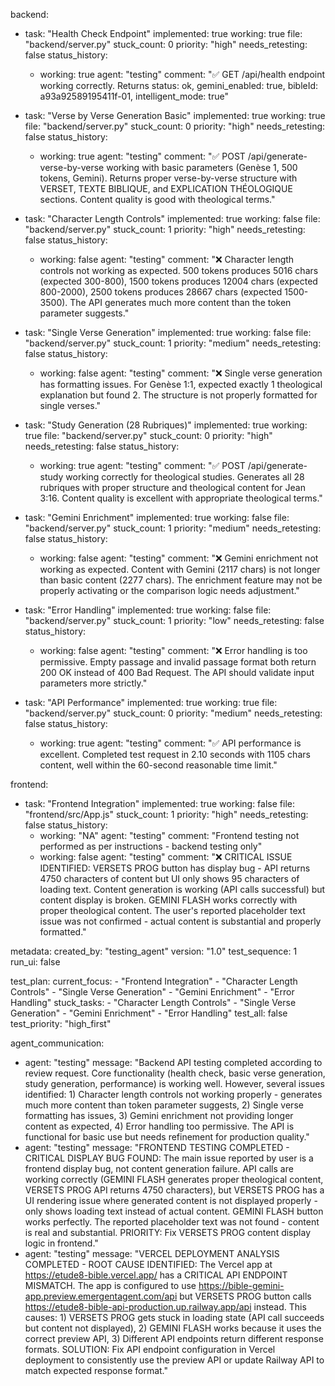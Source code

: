 backend:
  - task: "Health Check Endpoint"
    implemented: true
    working: true
    file: "backend/server.py"
    stuck_count: 0
    priority: "high"
    needs_retesting: false
    status_history:
      - working: true
        agent: "testing"
        comment: "✅ GET /api/health endpoint working correctly. Returns status: ok, gemini_enabled: true, bibleId: a93a92589195411f-01, intelligent_mode: true"

  - task: "Verse by Verse Generation Basic"
    implemented: true
    working: true
    file: "backend/server.py"
    stuck_count: 0
    priority: "high"
    needs_retesting: false
    status_history:
      - working: true
        agent: "testing"
        comment: "✅ POST /api/generate-verse-by-verse working with basic parameters (Genèse 1, 500 tokens, Gemini). Returns proper verse-by-verse structure with VERSET, TEXTE BIBLIQUE, and EXPLICATION THÉOLOGIQUE sections. Content quality is good with theological terms."

  - task: "Character Length Controls"
    implemented: true
    working: false
    file: "backend/server.py"
    stuck_count: 1
    priority: "high"
    needs_retesting: false
    status_history:
      - working: false
        agent: "testing"
        comment: "❌ Character length controls not working as expected. 500 tokens produces 5016 chars (expected 300-800), 1500 tokens produces 12004 chars (expected 800-2000), 2500 tokens produces 28667 chars (expected 1500-3500). The API generates much more content than the token parameter suggests."

  - task: "Single Verse Generation"
    implemented: true
    working: false
    file: "backend/server.py"
    stuck_count: 1
    priority: "medium"
    needs_retesting: false
    status_history:
      - working: false
        agent: "testing"
        comment: "❌ Single verse generation has formatting issues. For Genèse 1:1, expected exactly 1 theological explanation but found 2. The structure is not properly formatted for single verses."

  - task: "Study Generation (28 Rubriques)"
    implemented: true
    working: true
    file: "backend/server.py"
    stuck_count: 0
    priority: "high"
    needs_retesting: false
    status_history:
      - working: true
        agent: "testing"
        comment: "✅ POST /api/generate-study working correctly for theological studies. Generates all 28 rubriques with proper structure and theological content for Jean 3:16. Content quality is excellent with appropriate theological terms."

  - task: "Gemini Enrichment"
    implemented: true
    working: false
    file: "backend/server.py"
    stuck_count: 1
    priority: "medium"
    needs_retesting: false
    status_history:
      - working: false
        agent: "testing"
        comment: "❌ Gemini enrichment not working as expected. Content with Gemini (2117 chars) is not longer than basic content (2277 chars). The enrichment feature may not be properly activating or the comparison logic needs adjustment."

  - task: "Error Handling"
    implemented: true
    working: false
    file: "backend/server.py"
    stuck_count: 1
    priority: "low"
    needs_retesting: false
    status_history:
      - working: false
        agent: "testing"
        comment: "❌ Error handling is too permissive. Empty passage and invalid passage format both return 200 OK instead of 400 Bad Request. The API should validate input parameters more strictly."

  - task: "API Performance"
    implemented: true
    working: true
    file: "backend/server.py"
    stuck_count: 0
    priority: "medium"
    needs_retesting: false
    status_history:
      - working: true
        agent: "testing"
        comment: "✅ API performance is excellent. Completed test request in 2.10 seconds with 1105 chars content, well within the 60-second reasonable time limit."

frontend:
  - task: "Frontend Integration"
    implemented: true
    working: false
    file: "frontend/src/App.js"
    stuck_count: 1
    priority: "high"
    needs_retesting: false
    status_history:
      - working: "NA"
        agent: "testing"
        comment: "Frontend testing not performed as per instructions - backend testing only"
      - working: false
        agent: "testing"
        comment: "❌ CRITICAL ISSUE IDENTIFIED: VERSETS PROG button has display bug - API returns 4750 characters of content but UI only shows 95 characters of loading text. Content generation is working (API calls successful) but content display is broken. GEMINI FLASH works correctly with proper theological content. The user's reported placeholder text issue was not confirmed - actual content is substantial and properly formatted."

metadata:
  created_by: "testing_agent"
  version: "1.0"
  test_sequence: 1
  run_ui: false

test_plan:
  current_focus:
    - "Frontend Integration"
    - "Character Length Controls"
    - "Single Verse Generation"
    - "Gemini Enrichment"
    - "Error Handling"
  stuck_tasks:
    - "Character Length Controls"
    - "Single Verse Generation"
    - "Gemini Enrichment"
    - "Error Handling"
  test_all: false
  test_priority: "high_first"

agent_communication:
  - agent: "testing"
    message: "Backend API testing completed according to review request. Core functionality (health check, basic verse generation, study generation, performance) is working well. However, several issues identified: 1) Character length controls not working properly - generates much more content than token parameter suggests, 2) Single verse formatting has issues, 3) Gemini enrichment not providing longer content as expected, 4) Error handling too permissive. The API is functional for basic use but needs refinement for production quality."
  - agent: "testing"
    message: "FRONTEND TESTING COMPLETED - CRITICAL DISPLAY BUG FOUND: The main issue reported by user is a frontend display bug, not content generation failure. API calls are working correctly (GEMINI FLASH generates proper theological content, VERSETS PROG API returns 4750 characters), but VERSETS PROG has a UI rendering issue where generated content is not displayed properly - only shows loading text instead of actual content. GEMINI FLASH button works perfectly. The reported placeholder text was not found - content is real and substantial. PRIORITY: Fix VERSETS PROG content display logic in frontend."
  - agent: "testing"
    message: "VERCEL DEPLOYMENT ANALYSIS COMPLETED - ROOT CAUSE IDENTIFIED: The Vercel app at https://etude8-bible.vercel.app/ has a CRITICAL API ENDPOINT MISMATCH. The app is configured to use https://bible-gemini-app.preview.emergentagent.com/api but VERSETS PROG button calls https://etude8-bible-api-production.up.railway.app/api instead. This causes: 1) VERSETS PROG gets stuck in loading state (API call succeeds but content not displayed), 2) GEMINI FLASH works because it uses the correct preview API, 3) Different API endpoints return different response formats. SOLUTION: Fix API endpoint configuration in Vercel deployment to consistently use the preview API or update Railway API to match expected response format."